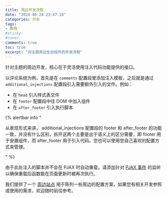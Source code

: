 ```yaml
---
title: 周边开发流程
date: "2024-06-24 23:47:16"
categories: 开发
tags:
- 教程
#sticky:
#cover:
comments: true
toc: true
excerpt: "对主题周边生态组件的开发流程"
---
```

针对主题的周边开发，核心在于灵活使用注入代码功能提供的接口。
<!-- more -->
以评论系统为例，首先是在 `comments` 配置段里添加注入模板，之后就是通过 `additional_injections` 配置段引入需要额外引入的文件。例如：

- 在 `head` 引入样式表文件
- 在 `footer` 配置段中往 DOM 中加入组件
- 在 `after_footer` 引入执行脚本

{% alertbar info "

从表现形式来讲， additional_injections 配置段的 footer 和 after_footer 的功能一致，并没有什么区别，拆开这两个主要是出于语义上的区分需要，即 footer 用于安置组件，而 after_footer 用于引入代码。您也可以使用您自己喜欢的配置方式来管理。

" %}

由于此处注入的脚本并不会在 PJAX 时自动重载，请添加针对 [PJAX 事件](/posts/pjax-events/) 的监听以确保重载后函数能在页面更新时被再次执行。

我们提供了一个 [周边站点](https://eco.krt.moe) 用于陈列一些周边的配置方案，如果您有相关开发参照或使用的需求，欢迎随时前往参考。
